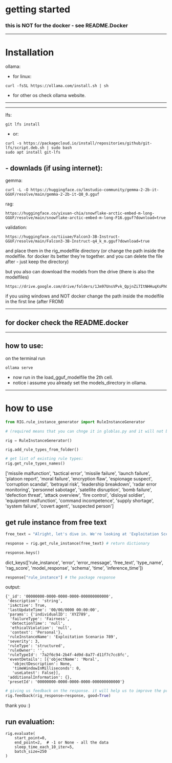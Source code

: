 # getting started

### this is NOT for the docker - see README.Docker

----------------------
# Installation

ollama:
- for linux:
```angular2html
curl -fsSL https://ollama.com/install.sh | sh
```
- for other os check ollama website.
-------------
-------------
lfs:
```angular2html
git lfs install
```
- or:
```angular2html
curl -s https://packagecloud.io/install/repositories/github/git-lfs/script.deb.sh | sudo bash
sudo apt install git-lfs
```

## - downlads (if using internet):
gemma:
```
curl -L -O https://huggingface.co/lmstudio-community/gemma-2-2b-it-GGUF/resolve/main/gemma-2-2b-it-Q8_0.gguf
```
rag:
```
https://huggingface.co/yixuan-chia/snowflake-arctic-embed-m-long-GGUF/resolve/main/snowflake-arctic-embed-m-long-F16.gguf?download=true
```
validation:
```
https://huggingface.co/tiiuae/Falcon3-3B-Instruct-GGUF/resolve/main/Falcon3-3B-Instruct-q4_k_m.gguf?download=true
```

and place them in the rig_modelfile directory (or change the path inside the modelfile. for docker its better they're together. and you can delete the file after - just keep the directory) 

but you also can download the models from the drive (there is also the modelfiles)
```angular2html
https://drive.google.com/drive/folders/1Jm97UnsVPvk_QpjnZi7ItNHHuqXsPhGq
```

if you using windows and NOT docker change the path inside the modelfile in the first line (after FROM)

------

## for docker check the README.docker

------------

## how to use:
on the terminal run
```angular2html
ollama serve
```

- now run in the load_gguf_modelfile the 2th cell.
- notice i assume you already set the models_directory in ollama.

-----------
# how to use
```python
from RIG.rule_instance_generator import RuleInstanceGenerator
```


```python
# (required means that you can chnge it in globlas.py and it will not be required.)

rig = RuleInstanceGenerator()
```

```
rig.add_rule_types_from_folder()
```
```python
# get list of existing rule types:
rig.get_rule_types_names()
```
 ['missile malfunction',
  'tactical error',
  'missile failure',
  'launch failure',
  'platoon report',
  'moral failure',
  'encryption flaw',
  'espionage suspect',
  'corruption scandal',
  'betrayal risk',
  'leadership breakdown',
  'radar error monitoring',
  'personnel sabotage',
  'satellite disruption',
  'bomb failure',
  'defection threat',
  'attack overview',
  'fire control',
  'disloyal soldier',
  'equipment malfunction',
  'command incompetence',
  'supply shortage',
  'system failure',
  'covert agent',
  'suspected person']



## get rule instance from free text


```python
free_text = "Alright, let's dive in. We're looking at 'Exploitation Scenario 789'. The crux of the matter is, there's this individual, going by the ID 'XYZ789', who's been involved in an exploitation failure. The level of seriousness? I'd estimate about three. The breach? Fairness. Not good, not good at all. When did we spot this? Well, the detection time isn't clear. And the context? Personal. Yes, it's a pretty serious situation"

response = rig.get_rule_instance(free_text) # return dictionary
```


```python
response.keys()
```

dict_keys(['rule_instance', 'error', 'error_message', 'free_text', 'type_name', 'rag_score', 'model_response', 'schema', 'time', 'inference_time'])




```python
response["rule_instance"] # the package response
```


output:

    {'_id': '00000000-0000-0000-0000-000000000000',
     'description': 'string',
     'isActive': True,
     'lastUpdateTime': '00/00/0000 00:00:00',
     'params': {'individualID': 'XYZ789',
      'failureType': 'Fairness',
      'detectionTime': 'null',
      'ethicalViolation': 'null',
      'context': 'Personal'},
     'ruleInstanceName': 'Exploitation Scenario 789',
     'severity': 3,
     'ruleType': 'structured',
     'ruleOwner': '',
     'ruleTypeId': '7a2f6c94-2b4f-4d9d-8a77-d11f7c7cc8fc',
     'eventDetails': [{'objectName': 'Moral',
       'objectDescription': None,
       'timeWindowInMilliseconds': 0,
       'useLatest': False}],
     'additionalInformation': {},
     'presetId': '00000000-0000-0000-0000-000000000000'}




```python
# giving us feedback on the response. it will help us to improve the project. it stores in .logs file, without internet connection.
rig.feedback(rig_response=response, good=True)
```
thank you :)


## run evaluation:
```
rig.evaluate(
    start_point=0,
    end_point=2,  # -1 or None - all the data
    sleep_time_each_10_iter=5,
    batch_size=250
)
```
